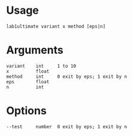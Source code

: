 # Usage
    lab1ultimate variant x method [eps|n]

# Arguments
    variant    int     1 to 10
    x          float
    method     int     0 exit by eps; 1 exit by n
    eps        float
    n          int
# Options
    --test     number  0 exit by eps; 1 exit by n
